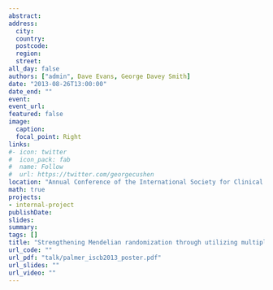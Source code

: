 ```yaml
---
abstract: 
address:
  city: 
  country: 
  postcode: 
  region: 
  street: 
all_day: false
authors: ["admin", Dave Evans, George Davey Smith]
date: "2013-08-26T13:00:00"
date_end: ""
event: 
event_url: 
featured: false
image:
  caption: 
  focal_point: Right
links:
#- icon: twitter
#  icon_pack: fab
#  name: Follow
#  url: https://twitter.com/georgecushen
location: "Annual Conference of the International Society for Clinical Biostatistics, Munich, Germany"
math: true
projects:
- internal-project
publishDate: 
slides: 
summary: 
tags: []
title: "Strengthening Mendelian randomization through utilizing multiple independent paired combinations of genetic variants to evaluate potential pleiotropy"
url_code: ""
url_pdf: "talk/palmer_iscb2013_poster.pdf"
url_slides: ""
url_video: ""
---
```


